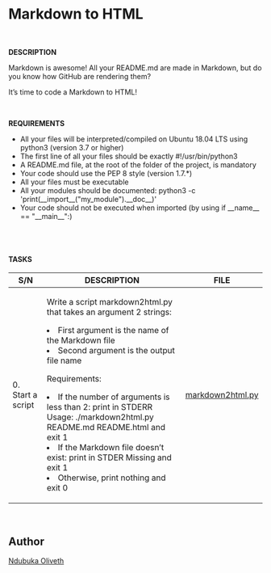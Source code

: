 <h1>Markdown to HTML</h1>
<br>


**DESCRIPTION**
<p>Markdown is awesome! All your README.md are made in Markdown, but do you know how GitHub are rendering them?</p>

<p>It’s time to code a Markdown to HTML!</p>

<br>

**REQUIREMENTS**

<ul>
<li>All your files will be interpreted/compiled on Ubuntu 18.04 LTS using python3 (version 3.7 or higher)</li>
<li>The first line of all your files should be exactly #!/usr/bin/python3</li>
<li>A README.md file, at the root of the folder of the project, is mandatory</li>
<li>Your code should use the PEP 8 style (version 1.7.*)</li>
<li>All your files must be executable</li>
<li>All your modules should be documented:  python3 -c 'print(__import__("my_module").__doc__)'</li>
<li>Your code should not be executed when imported (by using if __name__ == "__main__":)</li>
</ul>

<br>
<br>



<h4> TASKS</h4>

| S/N | DESCRIPTION | FILE |
|---- | ----------- | ---- |
|0.  Start a script |<p>Write a script markdown2html.py that takes an argument 2 strings: <li>First argument is the name of the Markdown file</li><li>Second argument is the output file name</li></p><p>Requirements:<li>If the number of arguments is less than 2: print in STDERR Usage: ./markdown2html.py README.md README.html and exit 1</li><li>If the Markdown file doesn’t exist: print in STDER Missing <filename> and exit 1</li><li>Otherwise, print nothing and exit 0</li></p>|[markdown2html.py](https://github.com/Oliveth96/alx-frontend-for-fun/markdown2html.py)|


<br>
<h2>Author</h2>

[Ndubuka Oliveth](https://github.com/Oliveth96)